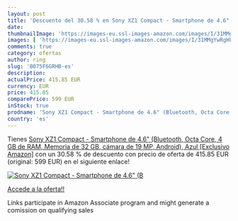 ```yaml
---
layout: post
title: 'Descuento del 30.58 % en Sony XZ1 Compact - Smartphone de 4.6" (B'
date: 
thumbnailImage: 'https://images-eu.ssl-images-amazon.com/images/I/31MMgYwRgHL._SL200_.jpg'
images: [ 'https://images-eu.ssl-images-amazon.com/images/I/31MMgYwRgHL._SL200_.jpg' ]
comments: true
category: ofertas
author: ring
slug: 'B075F6GRHB-es'
description:
actualPrice: 415.85 EUR
currency: EUR
price: 415.85
comparePrice: 599 EUR
inStock: true
prodname: 'Sony XZ1 Compact - Smartphone de 4.6" (Bluetooth, Octa Core, 4 GB de RAM, Memoria de 32 GB, cámara de 19 MP, Android), Azul [Exclusivo Amazon]'
country: 'es'
---
```


Tienes [Sony XZ1 Compact - Smartphone de 4.6" (Bluetooth, Octa Core, 4 GB de RAM, Memoria de 32 GB, cámara de 19 MP, Android), Azul [Exclusivo Amazon]](https://www.amazon.es/dp/B075F6GRHB/?tag=tolees-21) con un 30.58 % de descuento con precio de oferta de 415.85 EUR (original: 599 EUR) en el siguiente enlace!

[![Sony XZ1 Compact - Smartphone de 4.6" (B](https://images-eu.ssl-images-amazon.com/images/I/31MMgYwRgHL._SL200_.jpg)](https://www.amazon.es/dp/B075F6GRHB/?tag=tolees-21)

[Accede a la oferta!!](https://www.amazon.es/dp/B075F6GRHB/?tag=tolees-21)

Links participate in Amazon Associate program and might generate a comission on qualifying sales


